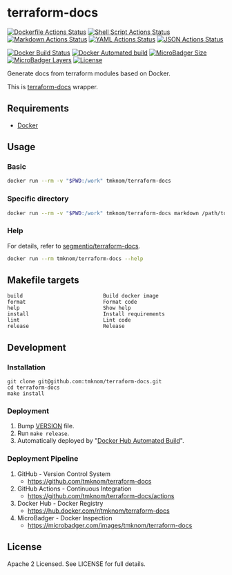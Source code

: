 # terraform-docs

[![Dockerfile Actions Status](https://github.com/tmknom/terraform-docs/workflows/Dockerfile/badge.svg)](https://github.com/tmknom/terraform-docs/actions?query=workflow%3ADockerfile)
[![Shell Script Actions Status](https://github.com/tmknom/terraform-docs/workflows/Shell%20Script/badge.svg)](https://github.com/tmknom/terraform-docs/actions?query=workflow%3A%22Shell+Script%22)
[![Markdown Actions Status](https://github.com/tmknom/terraform-docs/workflows/Markdown/badge.svg)](https://github.com/tmknom/terraform-docs/actions?query=workflow%3AMarkdown)
[![YAML Actions Status](https://github.com/tmknom/terraform-docs/workflows/YAML/badge.svg)](https://github.com/tmknom/terraform-docs/actions?query=workflow%3AYAML)
[![JSON Actions Status](https://github.com/tmknom/terraform-docs/workflows/JSON/badge.svg)](https://github.com/tmknom/terraform-docs/actions?query=workflow%3AJSON)

[![Docker Build Status](https://img.shields.io/docker/build/tmknom/terraform-docs.svg)](https://hub.docker.com/r/tmknom/terraform-docs/builds/)
[![Docker Automated build](https://img.shields.io/docker/automated/tmknom/terraform-docs.svg)](https://hub.docker.com/r/tmknom/terraform-docs/)
[![MicroBadger Size](https://img.shields.io/microbadger/image-size/tmknom/terraform-docs.svg)](https://microbadger.com/images/tmknom/terraform-docs)
[![MicroBadger Layers](https://img.shields.io/microbadger/layers/tmknom/terraform-docs.svg)](https://microbadger.com/images/tmknom/terraform-docs)
[![License](https://img.shields.io/github/license/tmknom/terraform-docs.svg)](https://opensource.org/licenses/Apache-2.0)

Generate docs from terraform modules based on Docker.

This is [terraform-docs](https://github.com/segmentio/terraform-docs) wrapper.

## Requirements

- [Docker](https://www.docker.com/)

## Usage

### Basic

```sh
docker run --rm -v "$PWD:/work" tmknom/terraform-docs
```

### Specific directory

```sh
docker run --rm -v "$PWD:/work" tmknom/terraform-docs markdown /path/to/dir
```

### Help

For details, refer to [segmentio/terraform-docs](https://github.com/segmentio/terraform-docs).

```sh
docker run --rm tmknom/terraform-docs --help
```

## Makefile targets

```text
build                          Build docker image
format                         Format code
help                           Show help
install                        Install requirements
lint                           Lint code
release                        Release
```

## Development

### Installation

```shell
git clone git@github.com:tmknom/terraform-docs.git
cd terraform-docs
make install
```

### Deployment

1. Bump [VERSION](https://raw.githubusercontent.com/tmknom/terraform-docs/master/VERSION) file.
2. Run `make release`.
3. Automatically deployed by "[Docker Hub Automated Build](https://docs.docker.com/docker-hub/builds/)".

### Deployment Pipeline

1. GitHub - Version Control System
   - <https://github.com/tmknom/terraform-docs>
2. GitHub Actions - Continuous Integration
   - <https://github.com/tmknom/terraform-docs/actions>
3. Docker Hub - Docker Registry
   - <https://hub.docker.com/r/tmknom/terraform-docs>
4. MicroBadger - Docker Inspection
   - <https://microbadger.com/images/tmknom/terraform-docs>

## License

Apache 2 Licensed. See LICENSE for full details.

